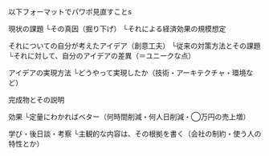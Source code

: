 以下フォーマットでパワポ見直すことs

現状の課題
└その真因（掘り下げ）
└それによる経済効果の規模想定

それについての自分が考えたアイデア（創意工夫）
└従来の対策方法とその課題
└それに対して、自分のアイデアの差異（＝ユニークな点）

アイデアの実現方法
└どうやって実現したか（技術・アーキテクチャ・環境など）

完成物とその説明

効果
└定量にわかればベター（何時間削減・何人日削減・◯万円の売上増）

学び・後日談・考察
└主観的な内容は、その根拠を書く（会社の制約・使う人の特性とか）